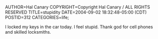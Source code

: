 AUTHOR=Hal Canary
COPYRIGHT=Copyright Hal Canary / ALL RIGHTS RESERVED
TITLE=stupidity
DATE=2004-09-02 18:32:48-05:00 (CDT)
POSTID=312
CATEGORIES=life;

I locked my keys in the car today. I feel stupid. Thank god for cell phones and skilled locksmiths.
